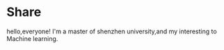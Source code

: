 # Share

hello,everyone!
I'm a master of shenzhen university,and my interesting to Machine  learning.
